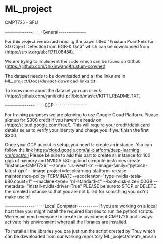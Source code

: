 # ML_project

CMPT726 - SFU

-------------------General--------------

For this project we started reading the paper titled "Frustum PointNets for 3D Object Detection from RGB-D Data" which can be downloaded
from (https://arxiv.org/abs/1711.08488).

We are trying to implement the code which can be found on Github (https://github.com/zhixinwang/frustum-convnet)

The dataset needs to be downloaded and all the links are in ML_project/Docs/dataset-download-links.txt

To know more about the dataset you can check: (https://github.com/yanii/kitti-pcl/blob/master/KITTI_README.TXT)

--------------------GCP-----------------

For training purposes we are planning to use Google Cloud Platform. Please signup for $300 credit if you haven't already on (https://cloud.google.com/free/).
This will require your credit/debit card details so as to verify your identity and charge you if you finish the first $300.

Once your GCP accout is setup, you need to create an instance. You can follow the link https://cloud.google.com/ai-platform/deep-learning-vm/docs/cli
Please be sure to add this part to create an instance for 100 gigs of memory and NVIDIA k80:
gcloud compute instances create "instance-CMPT726" --zone= "us-west1-b" --image-family="pytorch-latest-gpu" --image-project=deeplearning-platform-release --maintenance-policy=TERMINATE --accelerator="type=nvidia-tesla-k80,count=1" --machine-type= "n1-standard-4" --boot-disk-size=100GB --metadata="install-nvidia-driver=True"
PLEASE be sure to STOP or DELETE the created instance so that you are not billed for something you did'nt make use of.


--------------------Local Computer-----------
If you are working on a local host then you might install the required libraries to run the python scripts. We recommend everyone to create an invironment
CMPT726 and always activate this environment where all the libraries are installed.

To install all the libraries you can just run the script created by Thuy which can be downloaded from our working repository ML_project/create_env.sh
